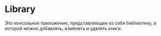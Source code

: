 # Library
Это консольное приложение, представляющее из себя библиотеку, в которой можно добавлять, изменять и удалять книги.
